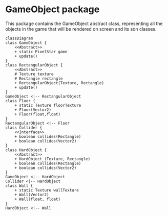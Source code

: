 # GameObject package

This package contains the GameObject abstract class, representing all the objects in the game that will be rendered on
screen and its son classes.

```mermaid
classDiagram
class GameObject {
    <<Abstract>>
    + static PixelStar game
    + update()
}
class RectangularObject {
    <<Abstract>>
    # Texture texture
    # Rectangle rectangle
    + RectangularObject(Texture, Rectangle)
    + update()
}
GameObject <|-- RectangularObject
class Floor {
    + static Texture floorTexture
    + Floor(Vector2)
    + Floor(float,float)
}
RectangularObject <|-- Floor
class Collider {
    <<Interface>>
    + boolean collides(Rectangle)
    + boolean collides(Vector2)
}
class HardObject {
    <<Abstract>>
    + HardObject (Texture, Rectangle)
    + boolean collides(Rectangle)
    + boolean collides(Vector2)
}
GameObject <|-- HardObject
Collider <|-- HardObject
class Wall {
    + static Texture wallTexture
    + Wall(Vector2)
    + Wall(float, float)
}
HardObject <|-- Wall
```